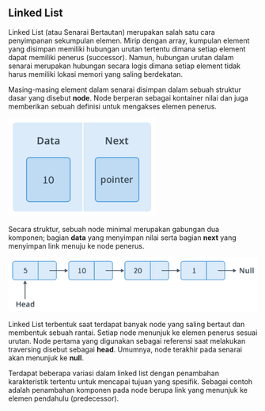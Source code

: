 ## Linked List

Linked List (atau Senarai Bertautan) merupakan salah satu cara penyimpanan sekumpulan elemen. Mirip dengan array, kumpulan element yang disimpan memiliki hubungan urutan tertentu dimana setiap element dapat memiliki penerus (successor). Namun, hubungan urutan dalam senarai merupakan hubungan secara logis dimana setiap element tidak harus memiliki lokasi memori yang saling berdekatan.

Masing-masing element dalam senarai disimpan dalam sebuah struktur dasar yang disebut **node**. Node berperan sebagai kontainer nilai dan juga memberikan sebuah definisi untuk mengakses elemen penerus.

![Komponen Node](_imgs_/component.png)

Secara struktur, sebuah node minimal merupakan gabungan dua komponen; bagian **data** yang menyimpan nilai serta bagian **next** yang menyimpan link menuju ke node penerus.

![Hubungan Dalam List](_imgs_/list.png)

Linked List terbentuk saat terdapat banyak node yang saling bertaut dan membentuk sebuah rantai. Setiap node menunjuk ke elemen penerus sesuai urutan. Node pertama yang digunakan sebagai referensi saat melakukan traversing disebut sebagai **head**. Umumnya, node terakhir pada senarai akan menunjuk ke **null**.

Terdapat beberapa variasi dalam linked list dengan penambahan karakteristik tertentu untuk mencapai tujuan yang spesifik. Sebagai contoh adalah penambahan komponen pada node berupa link yang menunjuk ke elemen pendahulu (predecessor).